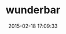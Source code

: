 ---
layout: post
title:  "wunderbar"
repo:   "rubys/wunderbar"
date:   2015-02-18 17:09:33
gemurl: http://github.com/rubys/wunderbar
---